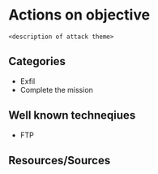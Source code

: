 # Actions on objective
`<description of attack theme>`

## Categories

* Exfil
* Complete the mission

## Well known techneqiues

* FTP

## Resources/Sources